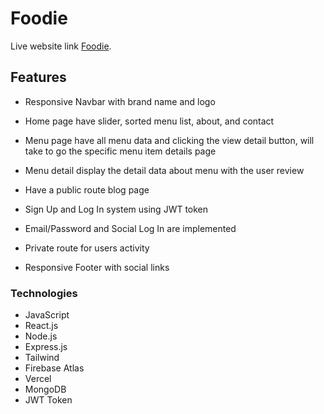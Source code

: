 # Foodie

Live website link [Foodie](https://foodie-71a9d.web.app/).

## Features

* Responsive Navbar with brand name and logo

* Home page have slider, sorted menu list, about, and contact

* Menu page have all menu data and clicking the view detail button, will take to go the specific menu item details page

* Menu detail display the detail data about menu with the user review

* Have a public route blog page

* Sign Up and Log In system using JWT token

* Email/Password and Social Log In are implemented

* Private route for users activity

* Responsive Footer with social links

### Technologies

* JavaScript
* React.js
* Node.js
* Express.js
* Tailwind
* Firebase Atlas
* Vercel
* MongoDB
* JWT Token